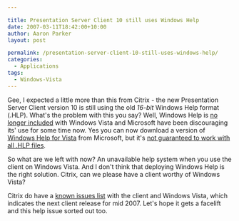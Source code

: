 ```yaml
---

title: Presentation Server Client 10 still uses Windows Help
date: 2007-03-11T18:42:00+10:00
author: Aaron Parker
layout: post

permalink: /presentation-server-client-10-still-uses-windows-help/
categories:
  - Applications
tags:
  - Windows-Vista
---
```

Gee, I expected a little more than this from Citrix - the new Presentation Server Client version 10 is still using the old _16-bit_ Windows Help format (.HLP). What's the problem with this you say? Well, Windows Help is [no longer included](http://support.microsoft.com/kb/917607) with Windows Vista and Microsoft have been discouraging its' use for some time now. Yes you can now download a version of [Windows Help for Vista](http://www.microsoft.com/downloads/details.aspx?familyid=6ebcfad9-d3f5-4365-8070-334cd175d4bb&displaylang=en) from Microsoft, but it's [not guaranteed to work with all .HLP files](http://itsvista.com/2007/03/winhelp-for-vista-may-not-provide-the-help-you-need/).

So what are we left with now? An unavailable help system when you use the client on Windows Vista. And I don't think that deploying Windows Help is the right solution. Citrix, can we please have a client worthy of Windows Vista?

Citrix do have a [known issues list](http://support.citrix.com/article/CTX112067) with the client and Windows Vista, which indicates the next client release for mid 2007. Let's hope it gets a facelift and this help issue sorted out too.